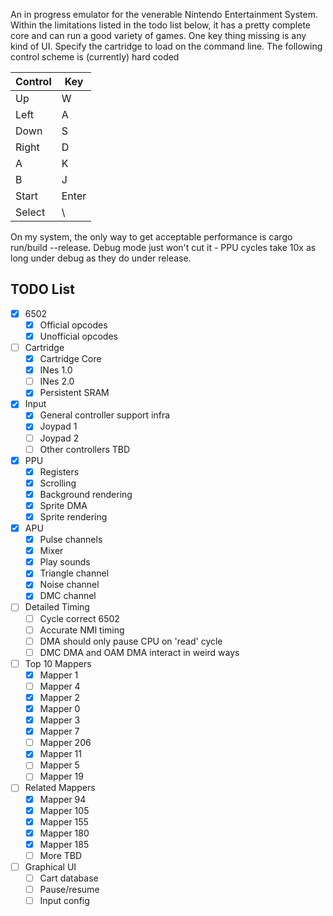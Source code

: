 An in progress emulator for the venerable Nintendo Entertainment System. Within the limitations listed in the todo list below, it has a pretty complete core and can run a good variety of games. One key thing missing is any kind of UI. Specify the cartridge to load on the command line. The following control scheme is (currently) hard coded

| Control | Key    |
| ------- | ------ |
| Up      | W      |
| Left    | A      |
| Down    | S      |
| Right   | D      |
| A       | K      |
| B       | J      |
| Start   | Enter  |
| Select  | \      |


On my system, the only way to get acceptable performance is cargo run/build --release. Debug mode just won't cut it - PPU cycles take 10x as long under debug as they do under release.

## TODO List

- [X] 6502
    - [X] Official opcodes
    - [X] Unofficial opcodes
- [ ]  Cartridge
    - [X] Cartridge Core
    - [X] INes 1.0
    - [ ] INes 2.0
    - [X] Persistent SRAM
- [X] Input
    - [X] General controller support infra
    - [X] Joypad 1
    - [ ] Joypad 2
    - [ ] Other controllers TBD
- [X] PPU
    - [X] Registers
    - [X] Scrolling
    - [X] Background rendering
    - [X] Sprite DMA
    - [X] Sprite rendering
- [X] APU
    - [X] Pulse channels
    - [X] Mixer
    - [X] Play sounds
    - [X] Triangle channel
    - [X] Noise channel  
    - [X] DMC channel
- [ ] Detailed Timing
    - [ ] Cycle correct 6502
    - [ ] Accurate NMI timing
    - [ ] DMA should only pause CPU on 'read' cycle
    - [ ] DMC DMA and OAM DMA interact in weird ways
- [ ] Top 10 Mappers
    - [X] Mapper 1
    - [ ] Mapper 4 
    - [X] Mapper 2 
    - [X] Mapper 0 
    - [X] Mapper 3 
    - [X] Mapper 7 
    - [ ] Mapper 206
    - [X] Mapper 11 
    - [ ] Mapper 5 
    - [ ] Mapper 19
- [ ] Related Mappers
    - [X] Mapper 94
    - [X] Mapper 105
    - [X] Mapper 155
    - [X] Mapper 180
    - [X] Mapper 185
    - [ ] More TBD
- [ ] Graphical UI
    - [ ] Cart database
    - [ ] Pause/resume
    - [ ] Input config